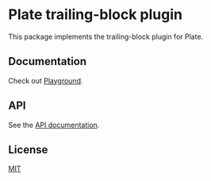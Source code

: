 # Plate trailing-block plugin

This package implements the trailing-block plugin for Plate.

## Documentation

Check out
[Playground](https://platejs.org/docs/playground).

## API

See the [API documentation](https://plate-api.udecode.io/globals.html). 

## License

[MIT](../../LICENSE)
